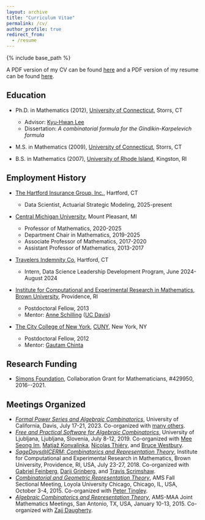 ```yaml
---
layout: archive
title: "Curriculum Vitae"
permalink: /cv/
author_profile: true
redirect_from:
  - /resume
---
```


{% include base_path %}

A PDF version of my CV can be found [here](/files/cv_salisbury.pdf) and a PDF version of my resume can be found [here](/files/resume_salisbury.pdf).

## Education

- Ph.D. in Mathematics (2012), [University of Connecticut](http://www.math.uconn.edu/), Storrs, CT
  * Advisor: [Kyu-Hwan Lee](http://www.math.uconn.edu/~khlee)
  * Dissertation: *A combinatorial formula for the Gindikin-Karpelevich formula*

- M.S. in Mathematics (2009), [University of Connecticut](http://www.math.uconn.edu/), Storrs, CT

- B.S. in Mathematics (2007), [University of Rhode Island](http://www.math.uri.edu/), Kingston, RI

## Employment History

- [The Hartford Insurance Group, Inc.](https://www.thehartford.com), Hartford, CT
  * Data Scientist, Actuarial Strategic Modeling, 2025-present

- [Central Michigan University](https://www.cmich.edu/academics/colleges/college-science-engineering/departments-schools/mathematics), Mount Pleasant, MI
  * Professor of Mathematics, 2020-2025
  * Department Chair in Mathematics, 2019-2025
  * Associate Professor of Mathematics, 2017-2020
  * Assistant Professor of Mathematics, 2013-2017

- [Travelers Indemnity Co](https://www.travelers.com), Hartford, CT
  * Intern, Data Science Leadership Development Program, June 2024-August 2024

- [Institute for Computational and Experimental Research in Mathematics](https://icerm.brown.edu), [Brown University](https://www.brown.edu), Providence, RI
  * Postdoctoral Fellow, 2013
  * Mentor: [Anne Schilling](https://www.math.ucdavis.edu/~anne/) ([UC Davis](https://www.math.ucdavis.edu))

- [The City College of New York](https://www.ccny.cuny.edu), [CUNY](https://www.cuny.edu), New York, NY
  * Postdoctoral Fellow, 2012
  * Mentor: [Gautam Chinta](https://chinta.ccny.cuny.edu)


## Research Funding
- [Simons Foundation](https://www.simonsfoundation.org), Collaboration Grant for Mathematicians, #429950, 2016--2021.

## Meetings Organized

- [*Formal Power Series and Algebraic Combinatorics*](http://fpsac23.math.ucdavis.edu), University of California, Davis, July 17-21, 2023.  Co-organized with [many others](http://fpsac23.math.ucdavis.edu/committees/).
- [*Free and Practical Software for Algebraic Combinatorics*](https://wiki.sagemath.org/fpsac19), University of Ljubljana, Ljubljana, Slovenia, July 8-12, 2019.  Co-organized with [Mee Seong Im](https://sites.google.com/site/meeseongim/), [Matjaž Konvalinka](https://www.fmf.uni-lj.si/~konvalinka/), [Nicolas Thiéry](https://nicolas.thiery.name), and [Bruce Westbury](https://math.utdallas.edu/4571/westbury-bruce/).
- [*SageDays@ICERM: Combinatorics and Representation Theory*](https://icerm.brown.edu/topical_workshops/tw18-1-sage/), Institute for Computational and Experimental Research in Mathematics, Brown University, Providence, RI, USA, July 23-27, 2018.  Co-organized with [Gabriel Feinberg](https://www.washcoll.edu/people_departments/faculty/feinberg-gabe.php), [Darij Grinberg](https://www.cip.ifi.lmu.de/~grinberg/index.html), and [Travis Scrimshaw](https://tscrim.github.io).
- [*Combinatorial and Geometric Representation Theory*](https://www.ams.org/meetings/sectional/2219_program_ss9.html#title), AMS Fall Sectional Meeting, Loyola University Chicago, Chicago, IL, USA, October 3-4, 2015.  Co-organized with [Peter Tingley](http://webpages.math.luc.edu/~ptingley/).
- [*Algebraic Combinatorics and Representation Theory*](https://jointmathematicsmeetings.org/meetings/national/jmm2015/2168_program_ss36.html#title), AMS-MAA Joint Mathematics Meetings, San Antonio, TX, USA, January 10-13, 2015.  Co-organized with [Zajj Daugherty](https://zdaugherty.ccnysites.cuny.edu).

